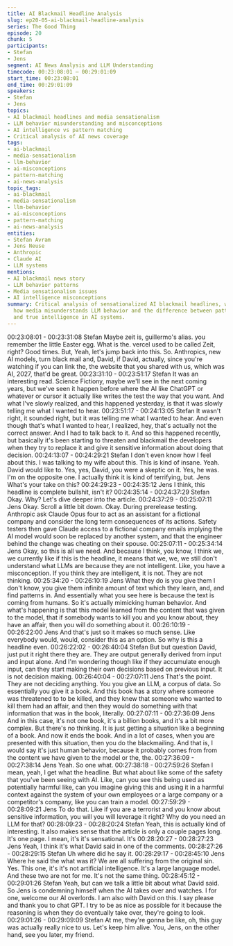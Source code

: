 ```yaml
---
title: AI Blackmail Headline Analysis
slug: ep20-05-ai-blackmail-headline-analysis
series: The Good Thing
episode: 20
chunk: 5
participants:
- Stefan
- Jens
segment: AI News Analysis and LLM Understanding
timecode: 00:23:08:01 – 00:29:01:09
start_time: 00:23:08:01
end_time: 00:29:01:09
speakers:
- Stefan
- Jens
topics:
- AI blackmail headlines and media sensationalism
- LLM behavior misunderstanding and misconceptions
- AI intelligence vs pattern matching
- Critical analysis of AI news coverage
tags:
- ai-blackmail
- media-sensationalism
- llm-behavior
- ai-misconceptions
- pattern-matching
- ai-news-analysis
topic_tags:
- ai-blackmail
- media-sensationalism
- llm-behavior
- ai-misconceptions
- pattern-matching
- ai-news-analysis
entities:
- Stefan Avram
- Jens Neuse
- Anthropic
- Claude AI
- LLM systems
mentions:
- AI blackmail news story
- LLM behavior patterns
- Media sensationalism issues
- AI intelligence misconceptions
summary: Critical analysis of sensationalized AI blackmail headlines, with Jens explaining
  how media misunderstands LLM behavior and the difference between pattern matching
  and true intelligence in AI systems.
---
```

00:23:08:01 - 00:23:31:08
Stefan
Maybe zeit is, guillermo's alias. you remember the little Easter egg. What is the. vercel used to
be called Zeit, right? Good times. But, Yeah, let's jump back into this. So. Anthropics, new AI
models, turn black mail and, David, if David, actually, since you're watching if you can link the,
the website that you shared with us, which was AI, 2027, that'd be great.
00:23:31:10 - 00:23:51:17
Stefan
It was an interesting read. Science Fictiony, maybe we'll see in the next coming years, but we've
seen it happen before where the AI like ChatGPT or whatever or cursor it actually like writes the
test the way that you want. And what I've slowly realized, and this happened yesterday, is that it
was slowly telling me what I wanted to hear.
00:23:51:17 - 00:24:13:05
Stefan
It wasn't right, it sounded right, but it was telling me what I wanted to hear. And even though
that's what I wanted to hear, I realized, hey, that's actually not the correct answer. And I had to
talk back to it. And so this happened recently, but basically it's been starting to threaten and
blackmail the developers when they try to replace it and give it sensitive information about doing
that decision.
00:24:13:07 - 00:24:29:21
Stefan
I don't even know how I feel about this. I was talking to my wife about this. This is kind of insane.
Yeah. David would like to. Yes, yes, David, you were a skeptic on it. Yes, he was. I'm on the
opposite one. I actually think it is kind of terrifying, but. Jens What's your take on this?
00:24:29:23 - 00:24:35:12
Jens
I think, this headline is complete bullshit, isn't it?
00:24:35:14 - 00:24:37:29
Stefan
Okay. Why? Let's dive deeper into the article.
00:24:37:29 - 00:25:07:11
Jens
Okay. Scroll a little bit down. Okay. During prerelease testing. Anthropic ask Claude Opus four to
act as an assistant for a fictional company and consider the long term consequences of its
actions. Safety testers then gave Claude access to a fictional company emails implying the AI
model would soon be replaced by another system, and that the engineer behind the change
was cheating on their spouse.
00:25:07:11 - 00:25:34:14
Jens
Okay, so this is all we need. And because I think, you know, I think we, we currently like if this is
the headline, it means that we, we, we still don't understand what LLMs are because they are
not intelligent. Like, you have a misconception. If you think they are intelligent, it is not. They are
not thinking.
00:25:34:20 - 00:26:10:19
Jens
What they do is you give them I don't know, you give them infinite amount of text which they
learn, and, and find patterns in. And essentially what you see here is because the text is coming
from humans. So it's actually mimicking human behavior. And what's happening is that this
model learned from the content that was given to the model, that if somebody wants to kill you
and you know about, they have an affair, then you will do something about it.
00:26:10:19 - 00:26:22:00
Jens
And that's just so it makes so much sense. Like everybody would, would, consider this as an
option. So why is this a headline even.
00:26:22:02 - 00:26:40:04
Stefan
But but question David, just put it right there they are. They are output generally derived from
input and input alone. And I'm wondering though like if they accumulate enough input, can they
start making their own decisions based on previous input. It is not decision making.
00:26:40:04 - 00:27:07:11
Jens
That's the point. They are not deciding anything. You you give an LLM, a corpus of data. So
essentially you give it a book. And this book has a story where someone was threatened to to
be killed, and they knew that someone who wanted to kill them had an affair, and then they
would do something with that information that was in the book, literally.
00:27:07:11 - 00:27:36:09
Jens
And in this case, it's not one book, it's a billion books, and it's a bit more complex. But there's no
thinking. It is just getting a situation like a beginning of a book. And now it ends the book. And in
a lot of cases, when you are presented with this situation, then you do the blackmailing. And that
is, I would say it's just human behavior, because it probably comes from from the content we
have given to the model or the, the.
00:27:36:09 - 00:27:38:14
Jens
Yeah. So one what.
00:27:38:18 - 00:27:59:26
Stefan
I mean, yeah, I get what the headline. But what about like some of the safety that you've been
seeing with AI. Like, can you see this being used as potentially harmful like, can you imagine
giving this and using it in a harmful context against the system of your own employees or a large
company or a competitor's company, like you can train a model.
00:27:59:29 - 00:28:09:21
Jens
To do that. Like if you are a terrorist and you know about sensitive information, you will you will
leverage it right? Why do you need an LLM for that?
00:28:09:23 - 00:28:20:24
Stefan
Yeah, this is actually kind of interesting. It also makes sense that the article is only a couple
pages long. It's one page. I mean, it's it's sensational. It's
00:28:20:27 - 00:28:27:23
Jens
Yeah, I think it's what David said in one of the comments.
00:28:27:26 - 00:28:29:15
Stefan
Uh where did he say it.
00:28:29:17 - 00:28:45:10
Jens
Where he said the what was it? We are all suffering from the original sin. Yes. This one, it's it's
not artificial intelligence. It's a large language model. And these two are not for me. It's not the
same thing.
00:28:45:12 - 00:29:01:26
Stefan
Yeah, but can we talk a little bit about what David said. So Jens is condemning himself when the
AI takes over and watches. I for one, welcome our AI overlords. I am also with David on this. I
say please and thank you to chat GPT. I try to be as nice as possible for it because the
reasoning is when they do eventually take over, they're going to look.
00:29:01:26 - 00:29:09:09
Stefan
At me, they're gonna be like, oh, this guy was actually really nice to us. Let's keep him alive.
You, Jens, on the other hand, see you later, my friend.